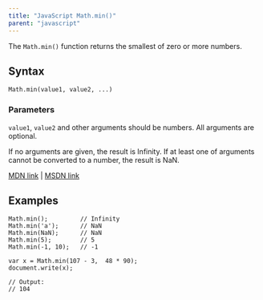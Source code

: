 ```yaml
---
title: "JavaScript Math.min()"
parent: "javascript"
---
```


The `Math.min()` function returns the smallest of zero or more numbers.

## Syntax

    Math.min(value1, value2, ...)

### Parameters

`value1`, `value2` and other arguments should be numbers. All arguments are optional.

If no arguments are given, the result is Infinity. If at least one of arguments cannot be converted to a number, the result is NaN.

[MDN link](https://developer.mozilla.org/en-US/docs/Web/JavaScript/Reference/Global_Objects/Math/min) | [MSDN link](https://msdn.microsoft.com/en-us/LIBRary/7x8968dh%28v=vs.94%29.aspx)

## Examples

    Math.min();         // Infinity
    Math.min('a');      // NaN
    Math.min(NaN);      // NaN
    Math.min(5);        // 5
    Math.min(-1, 10);   // -1

    var x = Math.min(107 - 3,  48 * 90);
    document.write(x);

    // Output:
    // 104
